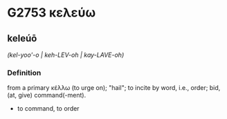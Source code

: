# G2753 κελεύω

## keleúō

_(kel-yoo'-o | keh-LEV-oh | kay-LAVE-oh)_

### Definition

from a primary κέλλω (to urge on); "hail"; to incite by word, i.e., order; bid, (at, give) command(-ment).

- to command, to order

